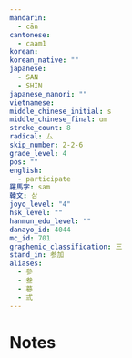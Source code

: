 ```yaml
---
mandarin:
  - cān
cantonese:
  - caam1
korean:
korean_native: ""
japanese:
  - SAN
  - SHIN
japanese_nanori: ""
vietnamese:
middle_chinese_initial: s
middle_chinese_final: ɑm
stroke_count: 8
radical: 厶
skip_number: 2-2-6
grade_level: 4
pos: ""
english:
  - participate
羅馬字: sam
韓文: 삼
joyo_level: "4"
hsk_level: ""
hanmun_edu_level: ""
danayo_id: 4044
mc_id: 701
graphemic_classification: 三
stand_in: 参加
aliases:
  - 參
  - 叁
  - 蔘
  - 弎
---
```


# Notes
